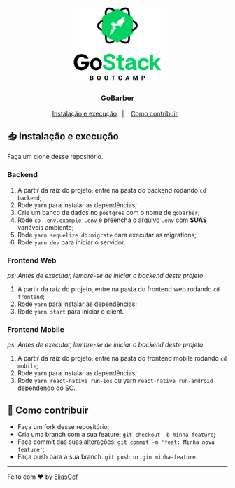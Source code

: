 <h1 align="center">
	<img alt="GoStack" src=".github/GoStackLogo.png" width="200px" />
</h1>

<h3 align="center">
  GoBarber
</h3>

<p align="center">
  <a href="#-Instalação-e-execução">Instalação e execução</a>&nbsp;&nbsp;&nbsp;|&nbsp;&nbsp;&nbsp;
  <a href="#-como-contribuir">Como contribuir</a>&nbsp;&nbsp;&nbsp;
</p>

## 📥 Instalação e execução

Faça um clone desse repositório.

### Backend

1. A partir da raiz do projeto, entre na pasta do backend rodando `cd backend`;
2. Rode `yarn` para instalar as dependências;
3. Crie um banco de dados no `postgres` com o nome de `gobarber`;
4. Rode `cp .env.example .env` e preencha o arquivo `.env` com **SUAS** variáveis ambiente;
5. Rode `yarn sequelize db:migrate` para executar as migrations;
6. Rode `yarn dev` para iniciar o servidor.

### Frontend Web

_ps: Antes de executar, lembre-se de iniciar o backend deste projeto_

1. A partir da raiz do projeto, entre na pasta do frontend web rodando `cd frontend`;
2. Rode `yarn` para instalar as dependências;
3. Rode `yarn start` para iniciar o client.

### Frontend Mobile

_ps: Antes de executar, lembre-se de iniciar o backend deste projeto_

1. A partir da raiz do projeto, entre na pasta do frontend mobile rodando `cd mobile`;
2. Rode `yarn` para instalar as dependências;
3. Rode `yarn react-native run-ios` ou yarn `react-native run-android` dependendo do SO.

## 🤔 Como contribuir

- Faça um fork desse repositório;
- Cria uma branch com a sua feature: `git checkout -b minha-feature`;
- Faça commit das suas alterações: `git commit -m 'feat: Minha nova feature'`;
- Faça push para a sua branch: `git push origin minha-feature`.

---

Feito com ♥ by [EliasGcf](https://www.linkedin.com/in/eliasgcf/)
